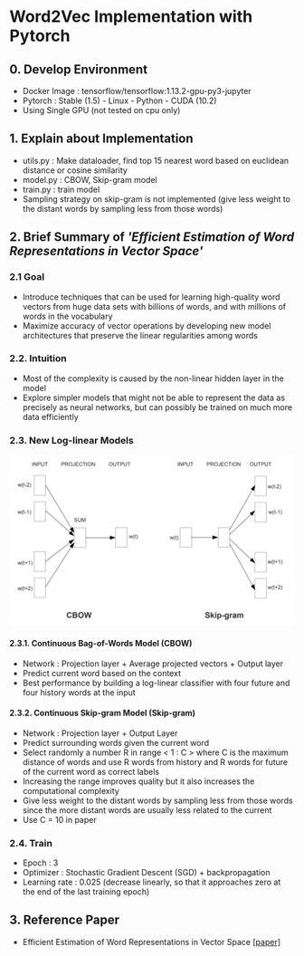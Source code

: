# Word2Vec Implementation with Pytorch


## 0. Develop Environment
- Docker Image : tensorflow/tensorflow:1.13.2-gpu-py3-jupyter
- Pytorch : Stable (1.5) - Linux - Python - CUDA (10.2)
- Using Single GPU (not tested on cpu only)

## 1. Explain about Implementation
- utils.py : Make dataloader, find top 15 nearest word based on euclidean distance or cosine similarity
- model.py : CBOW, Skip-gram model
- train.py : train model
- Sampling strategy on skip-gram is not implemented (give less weight to the distant words by sampling less from those words)


## 2. Brief Summary of *'Efficient Estimation of Word Representations in Vector Space'*
### 2.1 Goal
- Introduce techniques that can be used for learning high-quality word vectors from huge data sets with billions of words, and with millions of words in the vocabulary
- Maximize accuracy of vector operations by developing new model architectures that preserve the linear regularities among words

### 2.2. Intuition
- Most of the complexity is caused by the non-linear hidden layer in the model
- Explore simpler models that might not be able to represent the data as precisely as neural networks, but can possibly be trained on much more data efficiently

### 2.3. New Log-linear Models
![Figure 1](./Figures/Figure_01.png)
#### 2.3.1. Continuous Bag-of-Words Model (CBOW)
- Network : Projection layer + Average projected vectors + Output layer
- Predict current word based on the context
- Best performance by building a log-linear classifier with four future and four history
words at the input

#### 2.3.2. Continuous Skip-gram Model (Skip-gram)
- Network : Projection layer + Output Layer
- Predict surrounding words given the current word
- Select randomly a number R in range < 1 : C > where C is the maximum distance of words and use R words from history and R words for future of the current word as correct labels
- Increasing the range improves quality but it also increases the computational complexity
- Give less weight to the distant words by sampling less from those words since the more distant words are usually less related to the current
- Use C = 10 in paper

### 2.4. Train
- Epoch : 3
- Optimizer : Stochastic Gradient Descent (SGD) + backpropagation
- Learning rate : 0.025 (decrease linearly, so that it approaches zero at the end of the last training epoch)


## 3. Reference Paper
- Efficient Estimation of Word Representations in Vector Space [[paper]](https://arxiv.org/pdf/1301.3781.pdf)
